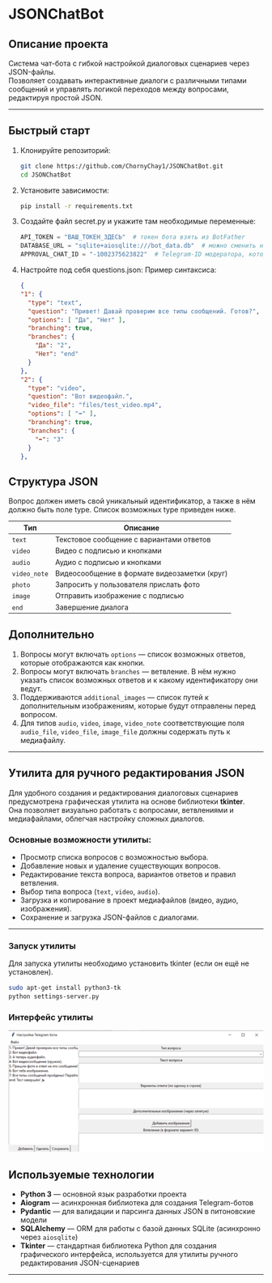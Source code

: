 # JSONChatBot

## Описание проекта
Система чат-бота с гибкой настройкой диалоговых сценариев через JSON-файлы.  
Позволяет создавать интерактивные диалоги с различными типами сообщений и управлять логикой переходов между вопросами, редактируя простой JSON.

---

## Быстрый старт

1. Клонируйте репозиторий:
   ```bash
   git clone https://github.com/ChornyChay1/JSONChatBot.git
   cd JSONChatBot
   ```
2. Установите зависимости:
   ```bash
   pip install -r requirements.txt
   ```
   
3. Создайте файл secret.py и укажите там необходимые переменные:
    ```python
    API_TOKEN = "ВАШ_ТОКЕН_ЗДЕСЬ"  # токен бота взять из BotFather
    DATABASE_URL = "sqlite+aiosqlite:///bot_data.db"  # можно сменить название базы данных или её саму
    APPROVAL_CHAT_ID = "-1002375623822"  # Telegram-ID модератора, который будет проверять отчёты для фото-вопросов
    ```
4. Настройте под себя questions.json:
   Пример синтаксиса:
      ```json
    {
      "1": {
        "type": "text",
        "question": "Привет! Давай проверим все типы сообщений. Готов?",
        "options": [ "Да", "Нет" ],
        "branching": true,
        "branches": {
          "Да": "2",
          "Нет": "end"
        }
      },
      "2": {
        "type": "video",
        "question": "Вот видеофайл.",
        "video_file": "files/test_video.mp4",
        "options": [ "➡️" ],
        "branching": true,
        "branches": {
          "➡️": "3"
        }
      },
    ```

## Структура JSON
Вопрос должен иметь свой уникальный идентификатор, а также в нём должно быть поле type. Список возможных type приведен ниже.

| Тип          | Описание                                  |
|--------------|-------------------------------------------|
| `text`       | Текстовое сообщение с вариантами ответов |
| `video`      | Видео с подписью и кнопками               |
| `audio`      | Аудио с подписью и кнопками               |
| `video_note` | Видеосообщение в формате видеозаметки (круг) |
| `photo`      | Запросить у пользователя прислать фото   |
| `image`      | Отправить изображение с подписью          |
| `end`        | Завершение диалога                        |

## Дополнительно

1. Вопросы могут включать `options` — список возможных ответов, которые отображаются как кнопки.
2. Вопросы могут включать `branches` — ветвление. В нём нужно указать список возможных ответов и к какому идентификатору они ведут.
3. Поддерживаются `additional_images` — список путей к дополнительным изображениям, которые будут отправлены перед вопросом.
4. Для типов `audio`, `video`, `image`, `video_note` соответствующие поля `audio_file`, `video_file`, `image_file` должны содержать путь к медиафайлу.

---

## Утилита для ручного редактирования JSON

Для удобного создания и редактирования диалоговых сценариев предусмотрена графическая утилита на основе библиотеки **tkinter**.  
Она позволяет визуально работать с вопросами, ветвлениями и медиафайлами, облегчая настройку сложных диалогов.

### Основные возможности утилиты:

- Просмотр списка вопросов с возможностью выбора.
- Добавление новых и удаление существующих вопросов.
- Редактирование текста вопроса, вариантов ответов и правил ветвления.
- Выбор типа вопроса (`text`, `video`, `audio`).
- Загрузка и копирование в проект медиафайлов (видео, аудио, изображения).
- Сохранение и загрузка JSON-файлов с диалогами.

---

### Запуск утилиты

Для запуска утилиты необходимо установить tkinter (если он ещё не установлен).
```bash
sudo apt-get install python3-tk
python settings-server.py
```

### Интерфейс утилиты
<p align="center">
  <img src="presentation/util.png" width="600" alt="Утилита для редактирования сценариев" />
</p>

## Используемые технологии

- **Python 3** — основной язык разработки проекта  
- **Aiogram** — асинхронная библиотека для создания Telegram-ботов  
- **Pydantic** — для валидации и парсинга данных JSON в питоновские модели  
- **SQLAlchemy** — ORM для работы с базой данных SQLite (асинхронно через `aiosqlite`)  
- **Tkinter** — стандартная библиотека Python для создания графического интерфейса, используется для утилиты ручного редактирования JSON-сценариев

---
